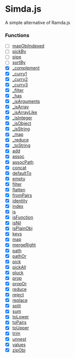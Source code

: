 # Simda.js

A simple alternative of Ramda.js

### Functions
- [ ] [mapObjIndexed](src/mapObjIndexed.js)
- [ ] [pickBy](src/pickBy.js)
- [ ] [pipe](src/pipe.js)
- [ ] [sortBy](src/sortBy.js)
- [x] [_complement](src/internal/_complement.js)
- [x] [_curry1](src/internal/_curry1.js)
- [x] [_curry2](src/internal/_curry2.js)
- [x] [_curry3](src/internal/_curry3.js)
- [x] [_filter](src/internal/_filter.js)
- [x] [_has](src/internal/_has.js)
- [x] [_isArguments](src/internal/_isArguments.js)
- [x] [_isArray](src/internal/_isArray.js)
- [x] [_isArrayLike](src/internal/_isArrayLike.js)
- [x] [_isInteger](src/internal/_isInteger.js)
- [x] [_isObject](src/internal/_isObject.js)
- [x] [_isString](src/internal/_isString.js)
- [x] [_map](src/internal/_map.js)
- [x] [_reduce](src/internal/_reduce.js)
- [x] [_toString](src/internal/_toString.js)
- [x] [add](src/add.js)
- [x] [assoc](src/assoc.js)
- [x] [assocPath](src/assocPath.js)
- [x] [concat](src/concat.js)
- [x] [defaultTo](src/defaultTo.js)
- [x] [empty](src/empty.js)
- [x] [filter](src/filter.js)
- [x] [flatten](src/flatten.js)
- [x] [fromPairs](src/fromPairs.js)
- [x] [identity](src/identity.js)
- [x] [index](src/index.js)
- [x] [is](src/is.js)
- [x] [isFunction](src/isFunction.js)
- [x] [isNil](src/isNil.js)
- [x] [isPlainObj](src/isPlainObj.js)
- [x] [keys](src/keys.js)
- [x] [map](src/map.js)
- [x] [mergeRight](src/mergeRight.js)
- [x] [path](src/path.js)
- [x] [pathOr](src/pathOr.js)
- [x] [pick](src/pick.js)
- [x] [pickAll](src/pickAll.js)
- [x] [pluck](src/pluck.js)
- [x] [prop](src/prop.js)
- [x] [propOr](src/propOr.js)
- [x] [reduce](src/reduce.js)
- [x] [reject](src/reject.js)
- [x] [replace](src/replace.js)
- [x] [split](src/split.js)
- [x] [sum](src/sum.js)
- [x] [toLower](src/toLower.js)
- [x] [toPairs](src/toPairs.js)
- [x] [toUpper](src/toUpper.js)
- [x] [trim](src/trim.js)
- [x] [unnest](src/unnest.js)
- [x] [values](src/values.js)
- [x] [zipObj](src/zipObj.js)
